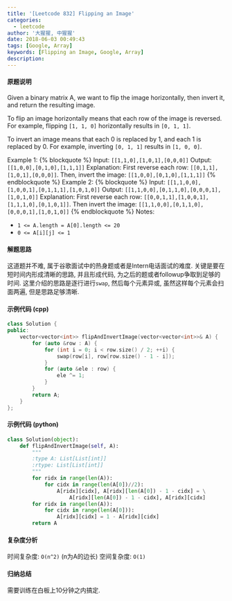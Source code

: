 ```yaml
---
title: '[Leetcode 832] Flipping an Image'
categories:
  - leetcode
author: '大猩猩, 中猩猩'
date: 2018-06-03 00:49:43
tags: [Google, Array]
keywords: [Flipping an Image, Google, Array]
description:
---
```

#### 原题说明
Given a binary matrix A, we want to flip the image horizontally, then invert it, and return the resulting image.

To flip an image horizontally means that each row of the image is reversed.  For example, flipping `[1, 1, 0]` horizontally results in `[0, 1, 1]`.

To invert an image means that each 0 is replaced by 1, and each 1 is replaced by 0. For example, inverting `[0, 1, 1]` results in `[1, 0, 0]`.

Example 1:
{% blockquote %}
Input: `[[1,1,0],[1,0,1],[0,0,0]]`
Output: `[[1,0,0],[0,1,0],[1,1,1]]`
Explanation: First reverse each row: `[[0,1,1],[1,0,1],[0,0,0]]`.
Then, invert the image: `[[1,0,0],[0,1,0],[1,1,1]]`
{% endblockquote %}
Example 2:
{% blockquote %}
Input: `[[1,1,0,0],[1,0,0,1],[0,1,1,1],[1,0,1,0]]`
Output: `[[1,1,0,0],[0,1,1,0],[0,0,0,1],[1,0,1,0]]`
Explanation: First reverse each row: `[[0,0,1,1],[1,0,0,1],[1,1,1,0],[0,1,0,1]]`.
Then invert the image: `[[1,1,0,0],[0,1,1,0],[0,0,0,1],[1,0,1,0]]`
{% endblockquote %}
Notes:

- `1 <= A.length = A[0].length <= 20`
- `0 <= A[i][j] <= 1`


#### 解题思路
这道题并不难, 属于谷歌面试中的热身题或者是Intern电话面试的难度. 关键是要在短时间内形成清晰的思路, 并且形成代码, 为之后的题或者followup争取到足够的时间.
这里介绍的思路是逐行进行`swap`, 然后每个元素异或, 虽然这样每个元素会扫面两遍, 但是思路足够清晰.

#### 示例代码 (cpp)
```cpp
class Solution {
public:
    vector<vector<int>> flipAndInvertImage(vector<vector<int>>& A) {
        for (auto &row : A) {
            for (int i = 0; i < row.size() / 2; ++i) {
                swap(row[i], row[row.size() - 1 - i]);
            }
            for (auto &ele : row) {
                ele ^= 1;
            }
        }
        return A;
    }
};
```

#### 示例代码 (python)
```python
class Solution(object):
    def flipAndInvertImage(self, A):
        """
        :type A: List[List[int]]
        :rtype: List[List[int]]
        """
        for ridx in range(len(A)):
            for cidx in range(len(A[0])//2):
                A[ridx][cidx], A[ridx][len(A[0]) - 1 - cidx] = \
                    A[ridx][len(A[0]) - 1 - cidx], A[ridx][cidx]
        for ridx in range(len(A)):
            for cidx in range(len(A[0])):
                A[ridx][cidx] = 1 - A[ridx][cidx]
        return A
```

#### 复杂度分析
时间复杂度: `O(n^2)` (n为A的边长)
空间复杂度: `O(1)`

#### 归纳总结
需要训练在白板上10分钟之内搞定.
